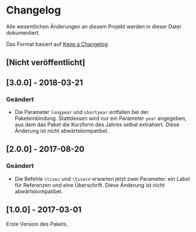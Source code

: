 # Changelog
Alle wesentlichen Änderungen an diesem Projekt werden in dieser Datei
dokumentiert.

Das Format basiert auf [Keep a Changelog](http://keepachangelog.com/de/1.0.0/).

## [Nicht veröffentlicht]

## [3.0.0] - 2018-03-21
### Geändert
- Die Parameter `longyear` und `shortyear` entfallen bei der Paketeinbindung.
  Stattdessen wird nur ein Parameter `year` angegeben, aus dem das Paket die
  Kurzform des Jahres selbst extrahiert. Diese Änderung ist nicht
  abwärtskompatibel.

## [2.0.0] - 2017-08-20
### Geändert
- Die Befehle `\tisec` und `\tisecn` erwarten jetzt zwei Parameter: ein Label
  für Referenzen und eine Überschrift. Diese Änderung ist nicht
  abwärtskompatibel.

## [1.0.0] - 2017-03-01
Erste Version des Pakets.
